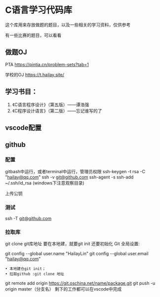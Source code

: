 # C语言学习代码库
这个库用来存放做题的题目，以及一些相关的学习资料，仅供参考

有一些比赛的题目，可以看看

## 做题OJ
PTA https://pintia.cn/problem-sets?tab=1

学校的OJ https://t.hailay.site/

## 学习书目：
1. 《C语言程序设计》（第五版）——谭浩强
2. 《C程序设计语言》（第二版）——忘记谁写的了

## vscode配置

## github

### 配置
gitbash中运行，或者terminal中运行，管理员权限
ssh-keygen                                                  -t rsa -C "hailay@qq.com"
ssh -v git@github.com
ssh-agent -s
ssh-add ~/.ssh/id_rsa (windows下注意观察目录)

上传公钥

### 测试
ssh -T git@github.com


### 拉取库
git clone git库地址
要在本地建，就要git init
还要初始化
Git 全局设置:

git config --global user.name "HailayLin" 
git config --global user.email "hailay@qq.com"

	• 本地建仓git init；
	• 拉取github :git clone 地址
git remote add origin https://git.oschina.net/name/package.git
git push -u origin master（分支名）
剩下的工作都可以在vscode中完成

